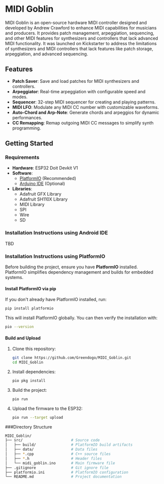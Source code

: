 # MIDI Goblin

MIDI Goblin is an open-source hardware MIDI controller designed and developed by Andrew Crawford to enhance MIDI capabilities for musicians and producers. It provides patch management, arpeggiation, sequencing, and other MIDI features for synthesizers and controllers that lack advanced MIDI functionality. It was launched on Kickstarter to address the limitations of synthesizers and MIDI controllers that lack features like patch storage, arpeggiation, and advanced sequencing. 

## Features
- **Patch Saver**: Save and load patches for MIDI synthesizers and controllers.
- **Arpeggiator**: Real-time arpeggiation with configurable speed and modes.
- **Sequencer**: 32-step MIDI sequencer for creating and playing patterns.
- **MIDI LFO**: Modulate any MIDI CC number with customizable waveforms.
- **Auto-Chord and Arp-Note**: Generate chords and arpeggios for dynamic performances.
- **CC Remapping**: Remap outgoing MIDI CC messages to simplify synth programming.

## Getting Started

### Requirements
- **Hardware**: ESP32 Doit Devkit V1
- **Software**:
  - [PlatformIO](https://platformio.org/) (Recommended)
  - [Arduino IDE](https://www.arduino.cc/en/software) (Optional)
- **Libraries**:
  - Adafruit GFX Library
  - Adafruit SH110X Library
  - MIDI Library
  - SPI
  - Wire
  - SD

### Installation Instructions using Android IDE
TBD

### Installation Instructions using PlatformIO
Before building the project, ensure you have **PlatformIO** installed. PlatformIO simplifies dependency management and builds for embedded systems.

#### Install PlatformIO via pip
If you don't already have PlatformIO installed, run:
```bash
pip install platformio
```
This will install PlatformIO globally. You can then verify the installation with:
```bash
pio --version
```

#### Build and Upload
1. Clone this repository:
   ```bash
   git clone https://github.com/Greendogo/MIDI_Goblin.git
   cd MIDI_Goblin
   ```
2. Install dependencies:
   ```bash
   pio pkg install
   ```
3. Build the project:
   ```bash
   pio run
   ```
4. Upload the firmware to the ESP32:
   ```bash
   pio run --target upload
   ```
###Directory Structure
   ```bash
   MIDI_Goblin/
  ├── src/                      # Source code
  │   ├── build/                # PlatformIO build artifacts
  │   ├── data/                 # Data files
  │   ├── *.cpp                 # C++ source files
  │   ├── *.h                   # Header files
  │   └── midi_goblin.ino       # Main firmware file
  ├── .gitignore                # Git ignore file
  ├── platformio.ini            # PlatformIO configuration
  └── README.md                 # Project documentation
  ```